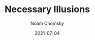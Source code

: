 ---
title: Necessary Illusions
book: necessary-illusions
author: Noam Chomsky
kindle: false
spoilers: false
date: 2021-07-04
---